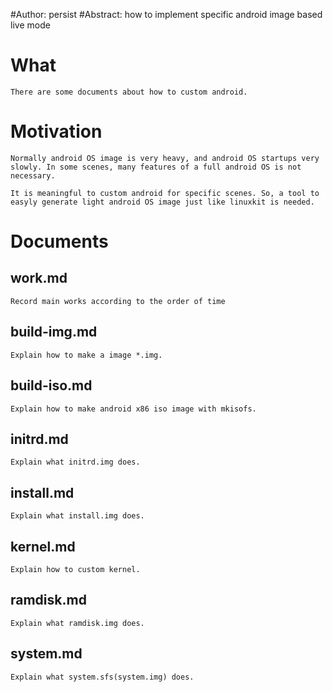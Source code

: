 #Author: persist
#Abstract: how to implement specific android image based live mode

# What

	There are some documents about how to custom android. 


# Motivation

	Normally android OS image is very heavy, and android OS startups very slowly. In some scenes, many features of a full android OS is not necessary.

	It is meaningful to custom android for specific scenes. So, a tool to easyly generate light android OS image just like linuxkit is needed.

# Documents


## work.md

	Record main works according to the order of time

## build-img.md
	
	Explain how to make a image *.img.

## build-iso.md

	Explain how to make android x86 iso image with mkisofs.

## initrd.md

	Explain what initrd.img does.

## install.md

	Explain what install.img does.

## kernel.md

	Explain how to custom kernel.

## ramdisk.md

	Explain what ramdisk.img does.

## system.md

	Explain what system.sfs(system.img) does.

